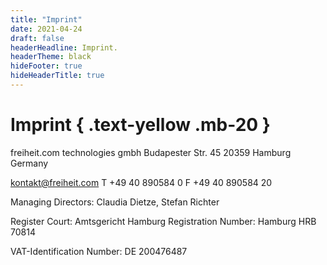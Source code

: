 ```yaml
---
title: "Imprint"
date: 2021-04-24
draft: false
headerHeadline: Imprint.
headerTheme: black
hideFooter: true
hideHeaderTitle: true
---
```


# Imprint { .text-yellow .mb-20 }

freiheit.com technologies gmbh
Budapester Str. 45
20359 Hamburg
Germany

[kontakt@freiheit.com](mailto:kontakt@freiheit.com)
T +49 40 890584 0
F +49 40 890584 20

Managing Directors:
Claudia Dietze, Stefan Richter

Register Court: Amtsgericht Hamburg
Registration Number: Hamburg HRB 70814

VAT-Identification Number:
DE 200476487
